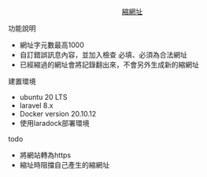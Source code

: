 <p align="center">
    <a href="http://glxs.de" target="_blank">縮網址</a>
</p>

功能說明
<ul>
    <li>網址字元數最高1000</li>
    <li>自訂錯誤訊息內容，並加入檢查 必填、必須為合法網址</li>
    <li>已經縮過的網址會將記錄翻出來，不會另外生成新的縮網址</li>
</ul>

建置環境
<ul>
    <li>ubuntu 20 LTS</li>
    <li>laravel 8.x</li>
    <li>Docker version 20.10.12</li>
    <li>使用laradock部署環境</li>
</ul>

todo
<ul>
    <li>將網站轉為https</li>
    <li>縮址時阻擋自己產生的縮網址</li>
</ul>
